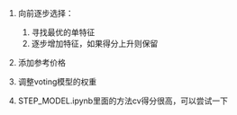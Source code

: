 1. 向前逐步选择：
    1. 寻找最优的单特征
    2. 逐步增加特征，如果得分上升则保留
2. 添加参考价格
3. 调整voting模型的权重

4. STEP_MODEL.ipynb里面的方法cv得分很高，可以尝试一下